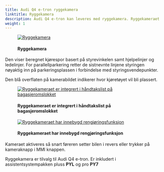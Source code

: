 ```yaml
---
title: Audi Q4 e-tron ryggekamera
linktitle: Ryggekamera
description: Audi Q4 e-tron kan leveres med ryggekamera. Ryggekameraet forenkler manøvrering ved å vise sonen bak kjøretøyet på MMI-displayet.
weight: 1
---
```

<!-- markdownlint-disable MD033 -->

<figure>
    <a href="https://media.electrichasgoneaudi.net/multimedia/models/q4-e-tron/technology/drivingassistance/reversingcamera/rearviewcamera.jpg">
        <img src="https://media.electrichasgoneaudi.net/multimedia/models/q4-e-tron/technology/drivingassistance/reversingcamera/rearviewcameras.jpg"
        class="img-fluid" alt="Ryggekamera" title="Ryggekamera">
    </a>
    <figcaption><h4>Ryggekamera</h4></figcaption>
</figure>

Den viser beregnet kjørespor basert på styrevinkelen samt hjelpelinjer og ledelinjer. 
For parallellparkering retter de sistnevnte linjene styringen nøyaktig inn på parkeringsplassen i forbindelse med styringsvendepunkter. 

Den blå overflaten på kamerabildet indikerer hvor kjøretøyet vil bli plassert.
<figure>
    <a href="https://media.electrichasgoneaudi.net/multimedia/models/q4-e-tron/technology/drivingassistance/reversingcamera/camera.jpg">
        <img src="https://media.electrichasgoneaudi.net/multimedia/models/q4-e-tron/technology/drivingassistance/reversingcamera/cameras.jpg"
        class="img-fluid" alt="Ryggekameraet er integrert i håndtakslist på bagasjeromslokket" title="Ryggekameraet er integrert i håndtakslist på bagasjeromslokket">
    </a>
    <figcaption><h4>Ryggekameraet er integrert i håndtakslist på bagasjeromslokket</h4></figcaption>
</figure>

<figure>
    <a href="https://media.electrichasgoneaudi.net/multimedia/models/q4-e-tron/technology/drivingassistance/reversingcamera/camera3.jpg">
        <img src="https://media.electrichasgoneaudi.net/multimedia/models/q4-e-tron/technology/drivingassistance/reversingcamera/camera3s.jpg"
        class="img-fluid" alt="Ryggekameraet har innebygd rengjøringsfunksjon" title="Ryggekameraet har innebygd rengjøringsfunksjon">
    </a>
    <figcaption><h4>Ryggekameraet har innebygd rengjøringsfunksjon</h4></figcaption>
</figure>

Kameraet aktiveres så snart føreren setter bilen i revers eller trykker på kameraknapp i MMI knappen.

Ryggekamera er tilvalg til Audi Q4 e-tron. Er inkludert i assistentsystempakken pluss **PYL** og pro **PY7**
